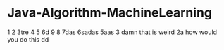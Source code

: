 # Java-Algorithm-MachineLearning
1
2
3tre
4
5
6d
9
8
7das
6sadas
5aas
3 damn that is weird
2a
how would you do this
dd
